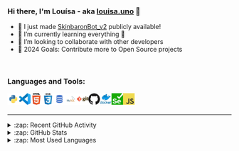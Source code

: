  ### Hi there, I'm Louísa - aka [louisa.uno][website] 👋

- 🔭 I just made [SkinbaronBot_v2](https://github.com/louisa-uno/SkinbaronBot_v2) publicly available!
- 🌱 I’m currently learning everything 🤣
- 👯 I’m looking to collaborate with other developers
- 🥅 2024 Goals: Contribute more to Open Source projects

<br />

### Languages and Tools:

[<img align="left" alt="Python" width="26px" src="https://raw.githubusercontent.com/github/explore/80688e429a7d4ef2fca1e82350fe8e3517d3494d/topics/python/python.png" />](https://github.com/topics/python)
[<img align="left" alt="Visual Studio Code" width="26px" src="https://raw.githubusercontent.com/github/explore/bbd48b997e8d0bef63f676eca4da5e1f76487b56/topics/visual-studio-code/visual-studio-code.png" />](https://github.com/topics/visual-studio-code)
[<img align="left" alt="HTML" width="26px" src="https://raw.githubusercontent.com/github/explore/80688e429a7d4ef2fca1e82350fe8e3517d3494d/topics/html/html.png" />](https://github.com/topics/html)
[<img align="left" alt="CSS" width="26px" src="https://raw.githubusercontent.com/github/explore/80688e429a7d4ef2fca1e82350fe8e3517d3494d/topics/css/css.png" />](https://github.com/topics/css)
[<img align="left" alt="SQL" width="26px" src="https://raw.githubusercontent.com/github/explore/80688e429a7d4ef2fca1e82350fe8e3517d3494d/topics/sql/sql.png" />](https://github.com/topics/sql)
[<img align="left" alt="MySQL" width="26px" src="https://raw.githubusercontent.com/github/explore/80688e429a7d4ef2fca1e82350fe8e3517d3494d/topics/mysql/mysql.png" />](https://github.com/topics/mysql)
[<img align="left" alt="Git" width="26px" src="https://raw.githubusercontent.com/github/explore/80688e429a7d4ef2fca1e82350fe8e3517d3494d/topics/git/git.png" />](https://github.com/topics/git)
[<img align="left" alt="GitHub" width="26px" src="https://raw.githubusercontent.com/github/explore/78df643247d429f6cc873026c0622819ad797942/topics/github/github.png" />](https://github.com/topics/github)
[<img align="left" alt="GitHub" width="26px" src="https://raw.githubusercontent.com/github/explore/80688e429a7d4ef2fca1e82350fe8e3517d3494d/topics/docker/docker.png" />](https://github.com/topics/docker)
[<img align="left" alt="Selenium" width="26px" src="https://raw.githubusercontent.com/github/explore/6c7084bb772f6fabaae377f5ae4a607594234ee6/topics/selenium/selenium.png" />](https://github.com/topics/selenium)
[<img align="left" alt="JavaScript" width="26px" src="https://raw.githubusercontent.com/github/explore/80688e429a7d4ef2fca1e82350fe8e3517d3494d/topics/javascript/javascript.png" />](https://github.com/topics/javascript)

<br />
<br />

---

<details>
  <summary>:zap: Recent GitHub Activity</summary>
  
<!--START_SECTION:activity-->
1. ❗ Opened issue [#1](https://github.com/CoderxMax/Dll-Injector-EAC-BAC-VANGUARD/issues/1) in [CoderxMax/Dll-Injector-EAC-BAC-VANGUARD](https://github.com/CoderxMax/Dll-Injector-EAC-BAC-VANGUARD)
2. 🔒 Closed issue [#1](https://github.com/Luois45/roblox-fishing-simulator-bot/issues/1) in [Luois45/roblox-fishing-simulator-bot](https://github.com/Luois45/roblox-fishing-simulator-bot)
3. 🎉 Merged PR [#65](https://github.com/Luois45/DiscordShopBot/pull/65) in [Luois45/DiscordShopBot](https://github.com/Luois45/DiscordShopBot)
4. 🎉 Merged PR [#69](https://github.com/Luois45/DiscordShopBot/pull/69) in [Luois45/DiscordShopBot](https://github.com/Luois45/DiscordShopBot)
5. 🗣 Commented on [#67](https://github.com/Luois45/DiscordShopBot/issues/67#issuecomment-1792399232) in [Luois45/DiscordShopBot](https://github.com/Luois45/DiscordShopBot)
6. 🔒 Closed issue [#67](https://github.com/Luois45/DiscordShopBot/issues/67) in [Luois45/DiscordShopBot](https://github.com/Luois45/DiscordShopBot)
7. 🗣 Commented on [#1](https://github.com/Luois45/roblox-starving-artists-bot/pull/1#issuecomment-1792394766) in [Luois45/roblox-starving-artists-bot](https://github.com/Luois45/roblox-starving-artists-bot)
8. 🗣 Commented on [#1](https://github.com/Luois45/VRC-OSCStuff/pull/1#issuecomment-1792392447) in [Luois45/VRC-OSCStuff](https://github.com/Luois45/VRC-OSCStuff)
9. 🗣 Commented on [#4](https://github.com/timagr615/dmarket_bot/issues/4#issuecomment-1792390459) in [timagr615/dmarket_bot](https://github.com/timagr615/dmarket_bot)
10. 🎉 Merged PR [#70](https://github.com/Luois45/DiscordShopBot/pull/70) in [Luois45/DiscordShopBot](https://github.com/Luois45/DiscordShopBot)
<!--END_SECTION:activity-->
  
</details>

<details>
  <summary>:zap: GitHub Stats</summary>
  <a href="https://github.com/louisa-uno?tab=repositories">
    <img align="center" alt="Louísa's GitHub Stats" src="https://github-readme-stats.vercel.app/api?username=louisa-uno&count_private=true&theme=tokyonight&show_icons=true" />
  </a>
</details>

<details>
  <summary>:zap: Most Used Languages</summary>
  <a href="https://github.com/louisa-uno?tab=repositories">
    <img align="center" alt="Louísa's Most Used Languages" src="https://github-readme-stats.vercel.app/api/top-langs/?username=louisa-uno&count_private=true&theme=tokyonight&layout=compact" />
  </a>
</details>

[website]: https://louísa.com

